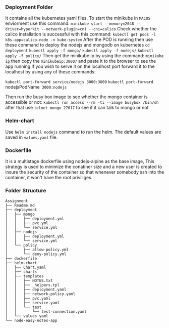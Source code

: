 ### Deployment Folder
It contains all the kubernetes yaml files. To start the minikube in `MACOS` enviorment use this command:
`minikube start --memory=2048 --driver=hyperkit --network-plugin=cni --cni=calico`
Check whether the calico installation is successful with this command:
`kubectl get pods -l k8s-app=calico-node -n kube-system`
After the POD is running then use these command to deploy the nodejs and mongodb on kubernetes
`cd deployment`
`kubectl apply -f mongo/`
`kubectl apply -f nodejs/`
`kubectl apply -f policy/`
Then get the minikube ip by using the command:
`minikube ip` 
then copy the `minikubeip:30007` and paste it to the browser to see the app running
If you wish to serve it on the localhost port forward it to the localhost by using any of these commands:

`kubectl port-forward service/nodejs 3000:3000`
`kubectl port-forward `nodejsPodName` 3000:nodejs`

Then run the busy box image to see whether the mongo container is accessible or not:
`kubectl run access --rm -ti --image busybox /bin/sh`
after that use `telnet mongo 27017` to see if it can talk to mongo or not

### Helm-chart
Use `helm install nodejs` command to run the helm.
The default values are saved in `values.yaml` file.

### Dockerfile
It is a multistage dockerfile using nodejs-alpine as the base image, This strategy is used to minimize the conatiner size and a new user is created to insure the security of the container so that whenever somebody ssh into the container, it won't have the root priviliges.

### Folder Structure

```
Assignment
├── Readme.md
├── deployment
│   ├── mongo
│   │   ├── deployment.yml
│   │   ├── pvc.yml
│   │   └── service.yml
│   ├── nodejs
│   │   ├── deployment.yml
│   │   └── service.yml
│   └── policy
│       ├── allow-policy.yml
│       └── deny-policy.yml
├── dockerfile
├── helm-chart
│   ├── Chart.yaml
│   ├── charts
│   ├── templates
│   │   ├── NOTES.txt
│   │   ├── _helpers.tpl
│   │   ├── deployment.yaml
│   │   ├── network-policy.yaml
│   │   ├── pvc.yaml
│   │   ├── service.yaml
│   │   └── test
│   │       └── test-connection.yaml
│   └── values.yaml
└── node-easy-notes-app
```